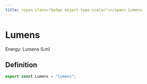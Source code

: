 ```yaml
---
title: <span class="badge object-type-scalar"></span> Lumens
---
```

# <span class="badge object-type-scalar"></span> Lumens

Energy: Lumens (Lm)

## Definition

```typescript
export const Lumens = "lumens";

```
